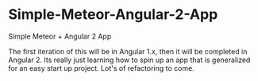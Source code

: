 # Simple-Meteor-Angular-2-App
Simple Meteor + Angular 2 App

The first iteration of this will be in Angular 1.x, then it will be completed in Angular 2. Its really just learning how to spin up an app that is generalized for an easy start up project. Lot's of refactoring to come. 
